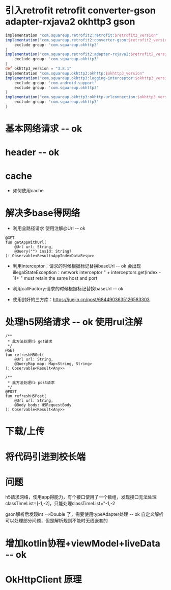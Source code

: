 # 引入retrofit retrofit converter-gson adapter-rxjava2  okhttp3 gson
```groovy
implementation "com.squareup.retrofit2:retrofit:$retrofit2_version"
implementation("com.squareup.retrofit2:converter-gson:$retrofit2_version") {
    exclude group: 'com.squareup.okhttp3'
}
implementation("com.squareup.retrofit2:adapter-rxjava2:$retrofit2_version") {
    exclude group: 'com.squareup.okhttp3'
}
def okhttp3_version = "3.8.1"
implementation "com.squareup.okhttp3:okhttp:$okhttp3_version"
implementation("com.squareup.okhttp3:logging-interceptor:$okhttp3_version") {
    exclude group: 'com.android.support'
    exclude group: 'com.squareup.okhttp3'
}
implementation("com.squareup.okhttp3:okhttp-urlconnection:$okhttp3_version") {
    exclude group: 'com.squareup.okhttp3'
}
```

# 基本网络请求 -- ok

# header -- ok

# cache 
* 如何使用cache

# 解决多base得网络
* 利用全路径请求 使用注解@Url -- ok

```
@GET
fun getAppWithUrl(
    @Url url: String,
    @Query("") insId: String?
): Observable<Result<AppIndexDataResp>>
```
* 利用interceptor：请求的时候根据标记替换baseUrl -- ok
会出现illegalStateException：network interceptor " + interceptors.get(index - 1)+ " must retain the same host and port
* 利用callFactory:请求的时候根据标记替换baseUrl  -- ok

* 使用封好的三方库：https://juejin.cn/post/6844903635126583303

# 处理h5网络请求 -- ok 使用rul注解
```
/**
 * 此方法处理h5 get请求
 */
@GET
fun refreshH5Get(
    @Url url: String,
    @QueryMap map: Map<String, String>
): Observable<Result<Any>>

/**
 * 此方法处理h5 post请求
 */
@POST
fun refreshH5Post(
    @Url url: String,
    @Body body: H5RequestBody
): Observable<Result<Any>>
```

# 下载/上传

# 将代码引进到校长端


# 问题
h5请求网络，使用app得能力，有个接口使用了一个数组，发现接口无法处理classTimeList=[-1,-2]，只能处理classTimeList="-1,-2

gson解析后发现int -->Double 了，需要使用typeAdapter处理 -- ok
自定义解析可以处理部分问题，但是解析规则不能时无线嵌套的


# 增加kotlin协程+viewModel+liveData -- ok

# OkHttpClient 原理